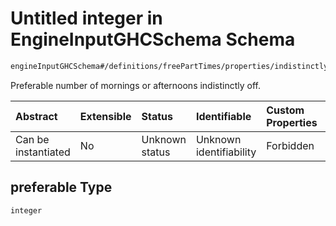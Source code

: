 # Untitled integer in EngineInputGHCSchema Schema

```txt
engineInputGHCSchema#/definitions/freePartTimes/properties/indistinctly/properties/preferable
```

Preferable number of mornings or afternoons indistinctly off.

| Abstract            | Extensible | Status         | Identifiable            | Custom Properties | Additional Properties | Access Restrictions | Defined In                                                        |
| :------------------ | :--------- | :------------- | :---------------------- | :---------------- | :-------------------- | :------------------ | :---------------------------------------------------------------- |
| Can be instantiated | No         | Unknown status | Unknown identifiability | Forbidden         | Allowed               | none                | [ghc.schema.json*](../out/ghc.schema.json "open original schema") |

## preferable Type

`integer`
